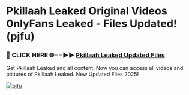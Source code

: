 # Pkillaah Leaked Original Videos 0nlyFans Leaked - Files Updated! (pjfu)

<h3>🔴 CLICK HERE 🌐==►► <a href="https://tinyurl.com/ehrbuxhb" rel="nofollow">Pkillaah Leaked Updated Files</a></h3>

Get Pkillaah Leaked and all content. Now you can access all videos and pictures of Pkillaah Leaked. New Updated Files 2025!

[![pjfu](https://i.imgur.com/lVYEuWS.gif)](https://tinyurl.com/ehrbuxhb)
